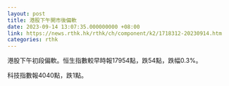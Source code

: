 ```yaml
---
layout: post
title: 港股下午開市後偏軟
date: 2023-09-14 13:07:35.000000000 +08:00
link: https://news.rthk.hk/rthk/ch/component/k2/1718312-20230914.htm
categories: rthk
---
```


港股下午初段偏軟。恒生指數較早時報17954點，跌54點，跌幅0.3%。

科技指數報4040點，跌1點。
